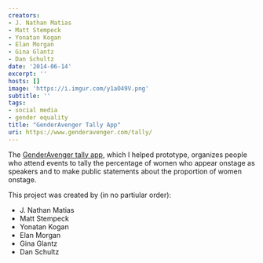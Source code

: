 ```yaml
---
creators:
- J. Nathan Matias
- Matt Stempeck
- Yonatan Kogan
- Elan Morgan
- Gina Glantz
- Dan Schultz
date: '2014-06-14'
excerpt: ''
hosts: []
image: 'https://i.imgur.com/y1aO49V.png'
subtitle: ''
tags:
- social media
- gender equality
title: "GenderAvenger Tally App"
uri: https://www.genderavenger.com/tally/
---
```

The <a href="https://www.genderavenger.com/tally/">GenderAvenger tally app</a>, which I helped prototype, organizes people who attend events to tally the percentage of women who appear onstage as speakers and to make public statements about the proportion of women onstage.

This project was created by (in no partiular order):

* J. Nathan Matias
* Matt Stempeck
* Yonatan Kogan
* Elan Morgan
* Gina Glantz
* Dan Schultz
